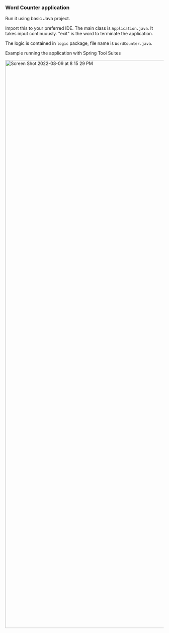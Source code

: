 ### Word Counter application

Run it using basic Java project.

Import this to your preferred IDE. The main class is `Application.java`. It takes input continuously. "exit" is the word to terminate the application.

The logic is contained in `logic` package, file name is `WordCounter.java`.

Example running the application with Spring Tool Suites

<img width="1803" alt="Screen Shot 2022-08-09 at 8 15 29 PM" src="https://user-images.githubusercontent.com/42127608/183783278-ec5fc4e6-464e-41b1-af31-92a20211b4bf.png">
